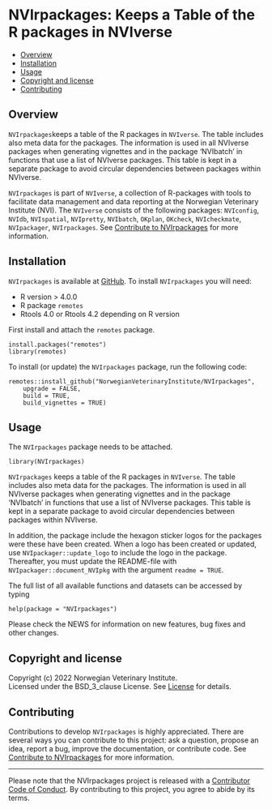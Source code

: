 # NVIrpackages: Keeps a Table of the R packages in NVIverse

<!-- README.md is generated from README.Rmd. Please edit that file -->

-   [Overview](#overview)
-   [Installation](#installation)
-   [Usage](#usage)
-   [Copyright and license](#copyright-and-license)
-   [Contributing](#contributing)

## Overview

`NVIrpackages`keeps a table of the R packages in `NVIverse`. The table
includes also meta data for the packages. The information is used in all
NVIverse packages when generating vignettes and in the package
‘NVIbatch’ in functions that use a list of NVIverse packages. This table
is kept in a separate package to avoid circular dependencies between
packages within NVIverse.

`NVIrpackages` is part of `NVIverse`, a collection of R-packages with
tools to facilitate data management and data reporting at the Norwegian
Veterinary Institute (NVI). The `NVIverse` consists of the following
packages: `NVIconfig`, `NVIdb`, `NVIspatial`, `NVIpretty`, `NVIbatch`,
`OKplan`, `OKcheck`, `NVIcheckmate`, `NVIpackager`, `NVIrpackages`. See
[Contribute to
NVIrpackages](https://github.com/NorwegianVeterinaryInstitute/NVIrpackages/blob/main/CONTRIBUTING.md)
for more information.

## Installation

`NVIrpackages` is available at
[GitHub](https://github.com/NorwegianVeterinaryInstitute). To install
`NVIrpackages` you will need:

-   R version > 4.0.0
-   R package `remotes`
-   Rtools 4.0 or Rtools 4.2 depending on R version

First install and attach the `remotes` package.

    install.packages("remotes")
    library(remotes)

To install (or update) the `NVIrpackages` package, run the following
code:

    remotes::install_github("NorwegianVeterinaryInstitute/NVIrpackages",
        upgrade = FALSE,
        build = TRUE,
        build_vignettes = TRUE)

## Usage

The `NVIrpackages` package needs to be attached.

    library(NVIrpackages)

`NVIrpackages` keeps a table of the R packages in `NVIverse`. The table
includes also meta data for the packages. The information is used in all
NVIverse packages when generating vignettes and in the package
‘NVIbatch’ in functions that use a list of NVIverse packages. This table
is kept in a separate package to avoid circular dependencies between
packages within NVIverse.

In addition, the package include the hexagon sticker logos for the
packages were these have been created. When a logo has been created or
updated, use `NVIpackager::update_logo` to include the logo in the
package. Thereafter, you must update the README-file with
`NVIpackager::document_NVIpkg` with the argument `readme = TRUE`.

The full list of all available functions and datasets can be accessed by
typing

    help(package = "NVIrpackages")

Please check the NEWS for information on new features, bug fixes and
other changes.

## Copyright and license

Copyright (c) 2022 Norwegian Veterinary Institute.  
Licensed under the BSD\_3\_clause License. See
[License](https://github.com/NorwegianVeterinaryInstitute/NVIrpackages/blob/main/LICENSE)
for details.

## Contributing

Contributions to develop `NVIrpackages` is highly appreciated. There are
several ways you can contribute to this project: ask a question, propose
an idea, report a bug, improve the documentation, or contribute code.
See [Contribute to
NVIrpackages](https://github.com/NorwegianVeterinaryInstitute/NVIrpackages/blob/main/CONTRIBUTING.md)
for more information.

------------------------------------------------------------------------

<!-- Code of conduct -->

Please note that the NVIrpackages project is released with a
[Contributor Code of
Conduct](https://github.com/NorwegianVeterinaryInstitute/NVIrpackages/blob/main/CODE_OF_CONDUCT.md).
By contributing to this project, you agree to abide by its terms.
